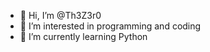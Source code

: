 - 👋 Hi, I’m @Th3Z3r0
- 👀 I’m interested in programming and coding
- 🌱 I’m currently learning Python

<!---
Th3Z3r0/Th3Z3r0 is a ✨ special ✨ repository because its `README.md` (this file) appears on your GitHub profile.
You can click the Preview link to take a look at your changes.
--->
